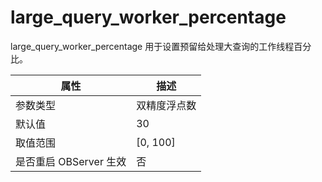 large_query_worker_percentage 
==================================================

large_query_worker_percentage 用于设置预留给处理大查询的工作线程百分比。


|      **属性**      |   **描述**   |
|------------------|------------|
| 参数类型             | 双精度浮点数     |
| 默认值              | 30         |
| 取值范围             | \[0, 100\] |
| 是否重启 OBServer 生效 | 否          |



